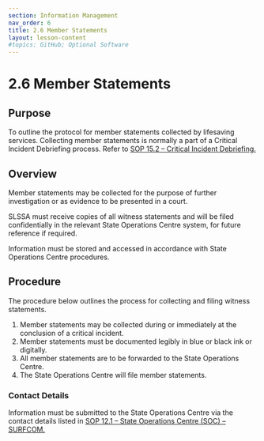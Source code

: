 ```yaml
---
section: Information Management
nav_order: 6
title: 2.6 Member Statements
layout: lesson-content
#topics: GitHub; Optional Software
---
```


# 2.6 Member Statements

## Purpose

To outline the protocol for member statements collected by lifesaving services. Collecting member statements is normally a part of a Critical Incident Debriefing process. Refer to [SOP 15.2 – Critical Incident Debriefing.](#_15.2_Critical_Incident)

## Overview

Member statements may be collected for the purpose of further investigation or as evidence to be presented in a court.

SLSSA must receive copies of all witness statements and will be filed confidentially in the relevant State Operations Centre system, for future reference if required.

Information must be stored and accessed in accordance with State Operations Centre procedures.

## Procedure

The procedure below outlines the process for collecting and filing witness statements.

1. Member statements may be collected during or immediately at the conclusion of a critical incident.
2. Member statements must be documented legibly in blue or black ink or digitally.
3. All member statements are to be forwarded to the State Operations Centre.
4. The State Operations Centre will file member statements.

### Contact Details

Information must be submitted to the State Operations Centre via the contact details listed in [SOP 12.1 – State Operations Centre (SOC) – SURFCOM.](#_12.1_State_Operations)
